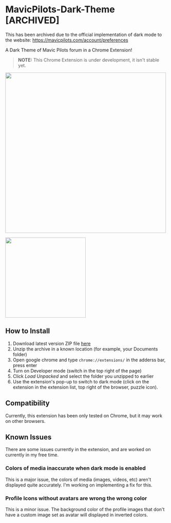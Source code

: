 # MavicPilots-Dark-Theme [ARCHIVED]

This has been archived due to the official implementation of dark mode to the website: https://mavicpilots.com/account/preferences

 A Dark Theme of Mavic Pilots forum in a Chrome Extension!
 
 > **NOTE:** This Chrome Extension is under development, it isn't stable yet.

<img src="https://user-images.githubusercontent.com/54041533/209441427-86550f1b-4b24-4922-9d5c-02af05641f3b.png" width=500x></img>

<img src="https://user-images.githubusercontent.com/54041533/209441472-cd28f0c5-f661-4326-89a6-87c2b735e461.png" width=250px></img>


## How to Install

1. Download latest version ZIP file <a href="https://github.com/YarostheLaunchpadder/MissionPlanner-to-Litchi/archive/refs/heads/main.zip">here</a>
2. Unzip the archive in a known location (for example, your Documents folder)
3. Open google chrome and type `chrome://extensions/` in the adderss bar, press enter
4. Turn on Developer mode (switch in the top right of the page)
5. Click *Load Unpacked* and select the folder you unzipped to earlier
6. Use the extension's pop-up to switch to dark mode (click on the extension in the extension list, top right of the browser, puzzle icon).

## Compatibility

Currently, this extension has been only tested on Chrome, but it may work on other browsers. 

## Known Issues

There are some issues currently in the extension, and are worked on currently in my free time.

### Colors of media inaccurate when dark mode is enabled

This is a major issue, the colors of media (images, videos, etc) aren't displayed quite accurately. I'm working on implementing a fix for this.

### Profile Icons without avatars are wrong the wrong color

This is a minor issue. The background color of the profile images that don't have a custom image set as avatar will displayed in inverted colors.
